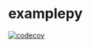 # examplepy


[![codecov](https://codecov.io/gh/SemilleroNeuroCo/examplepy/branch/main/graph/badge.svg?token=IVIWOICWEI)](https://codecov.io/gh/SemilleroNeuroCo/examplepy)